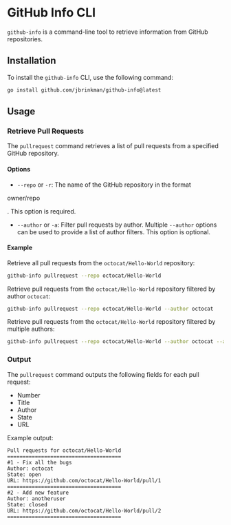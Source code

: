 # GitHub Info CLI

`github-info` is a command-line tool to retrieve information from GitHub repositories.

## Installation

To install the `github-info` CLI, use the following command:

```sh
go install github.com/jbrinkman/github-info@latest
```

## Usage

### Retrieve Pull Requests

The `pullrequest` command retrieves a list of pull requests from a specified GitHub repository.

#### Options

- `--repo` or `-r`: The name of the GitHub repository in the format

owner/repo

. This option is required.

- `--author` or `-a`: Filter pull requests by author. Multiple `--author` options can be used to provide a list of author filters. This option is optional.

#### Example

Retrieve all pull requests from the `octocat/Hello-World` repository:

```sh
github-info pullrequest --repo octocat/Hello-World
```

Retrieve pull requests from the `octocat/Hello-World` repository filtered by author `octocat`:

```sh
github-info pullrequest --repo octocat/Hello-World --author octocat
```

Retrieve pull requests from the `octocat/Hello-World` repository filtered by multiple authors:

```sh
github-info pullrequest --repo octocat/Hello-World --author octocat --author anotheruser
```

### Output

The `pullrequest` command outputs the following fields for each pull request:

- Number
- Title
- Author
- State
- URL

Example output:

```
Pull requests for octocat/Hello-World
=====================================
#1 - Fix all the bugs
Author: octocat
State: open
URL: https://github.com/octocat/Hello-World/pull/1
=====================================
#2 - Add new feature
Author: anotheruser
State: closed
URL: https://github.com/octocat/Hello-World/pull/2
=====================================
```

```
